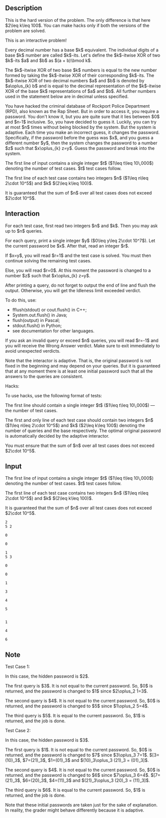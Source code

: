 ## Description

<div><p><span class="tex-font-style-bf">This is the hard version of the problem. The only difference is that here $2\leq k\leq 100$. You can make hacks only if both the versions of the problem are solved.</span></p><p><span class="tex-font-style-bf">This is an interactive problem!</span></p><p>Every decimal number has a base $k$ equivalent. The individual digits of a base $k$ number are called $k$-its. Let's define the $k$-itwise XOR of two $k$-its $a$ and $b$ as $(a + b)\bmod k$.</p><p>The $k$-itwise XOR of two base $k$ numbers is equal to the new number formed by taking the $k$-itwise XOR of their corresponding $k$-its. The $k$-itwise XOR of two decimal numbers $a$ and $b$ is denoted by $a\oplus_{k} b$ and is equal to the decimal representation of the $k$-itwise XOR of the base $k$ representations of $a$ and $b$. All further numbers used in the statement below are in decimal unless specified.</p><p>You have hacked the criminal database of Rockport Police Department (RPD), also known as the Rap Sheet. But in order to access it, you require a password. You don't know it, but you are quite sure that it lies between $0$ and $n-1$ inclusive. So, you have decided to guess it. Luckily, you can try at most $n$ times without being blocked by the system. But the system is adaptive. Each time you make an incorrect guess, it changes the password. Specifically, if the password before the guess was $x$, and you guess a different number $y$, then the system changes the password to a number $z$ such that $x\oplus_{k} z=y$. Guess the password and break into the system.</p></div><div class="input-specification"><p>The first line of input contains a single integer $t$ ($1\leq t\leq 10\,000$) denoting the number of test cases. $t$ test cases follow.</p><p>The first line of each test case contains two integers $n$ ($1\leq n\leq 2\cdot 10^5$) and $k$ $(2\leq k\leq 100)$.</p><p>It is guaranteed that the sum of $n$ over all test cases does not exceed $2\cdot 10^5$.</p></div><div><h2>Interaction</h2><p>For each test case, first read two integers $n$ and $k$. Then you may ask up to $n$ queries.</p><p>For each query, print a single integer $y$ ($0\leq y\leq 2\cdot 10^7$). Let the current password be $x$. After that, read an integer $r$.</p><p>If $x=y$, you will read $r=1$ and the test case is solved. You must then continue solving the remaining test cases.</p><p>Else, you will read $r=0$. At this moment the password is changed to a number $z$ such that $x\oplus_{k} z=y$.</p><p>After printing a query, do not forget to output the end of line and flush the output. Otherwise, you will get the <span class="tex-font-style-tt">Idleness limit exceeded</span> verdict.</p><p>To do this, use:</p><ul> <li> <span class="tex-font-style-tt">fflush(stdout)</span> or <span class="tex-font-style-tt">cout.flush()</span> in C++; </li><li> <span class="tex-font-style-tt">System.out.flush()</span> in Java; </li><li> <span class="tex-font-style-tt">flush(output)</span> in Pascal; </li><li> <span class="tex-font-style-tt">stdout.flush()</span> in Python; </li><li> see documentation for other languages. </li></ul><p>If you ask an invalid query or exceed $n$ queries, you will read $r=-1$ and you will receive the <span class="tex-font-style-tt">Wrong Answer</span> verdict. Make sure to exit immediately to avoid unexpected verdicts.</p><p>Note that the interactor is <span class="tex-font-style-bf">adaptive</span>. That is, the original password is not fixed in the beginning and may depend on your queries. But it is guaranteed that at any moment there is at least one initial password such that all the answers to the queries are consistent.</p><p><span class="tex-font-style-bf">Hacks:</span></p><p>To use hacks, use the following format of tests:</p><p>The first line should contain a single integer $t$ ($1\leq t\leq 10\,000$) — the number of test cases.</p><p>The first and only line of each test case should contain two integers $n$ ($1\leq n\leq 2\cdot 10^5$) and $k$ ($2\leq k\leq 100$) denoting the number of queries and the base respectively. The optimal original password is automatically decided by the adaptive interactor.</p><p>You must ensure that the sum of $n$ over all test cases does not exceed $2\cdot 10^5$.</p></div>

## Input

<p>The first line of input contains a single integer $t$ ($1\leq t\leq 10\,000$) denoting the number of test cases. $t$ test cases follow.</p><p>The first line of each test case contains two integers $n$ ($1\leq n\leq 2\cdot 10^5$) and $k$ $(2\leq k\leq 100)$.</p><p>It is guaranteed that the sum of $n$ over all test cases does not exceed $2\cdot 10^5$.</p>





```input1
2
5 2

0

0

1
5 3

0

0

1
```




```output1
3

4

5


1

4

6
```



## Note

<p><span class="tex-font-style-bf">Test Case 1:</span></p><p>In this case, the hidden password is $2$.</p><p>The first query is $3$. It is not equal to the current password. So, $0$ is returned, and the password is changed to $1$ since $2\oplus_2 1=3$.</p><p>The second query is $4$. It is not equal to the current password. So, $0$ is returned, and the password is changed to $5$ since $1\oplus_2 5=4$.</p><p>The third query is $5$. It is equal to the current password. So, $1$ is returned, and the job is done.</p><p><span class="tex-font-style-bf">Test Case 2:</span></p><p>In this case, the hidden password is $3$.</p><p>The first query is $1$. It is not equal to the current password. So, $0$ is returned, and the password is changed to $7$ since $3\oplus_3 7=1$. $[3=(10)_3$, $7=(21)_3$, $1=(01)_3$ and $(10)_3\oplus_3 (21)_3 = (01)_3]$.</p><p>The second query is $4$. It is not equal to the current password. So, $0$ is returned, and the password is changed to $6$ since $7\oplus_3 6=4$. $[7=(21)_3$, $6=(20)_3$, $4=(11)_3$ and $(21)_3\oplus_3 (20)_3 = (11)_3]$.</p><p>The third query is $6$. It is equal to the current password. So, $1$ is returned, and the job is done.</p><p>Note that these initial passwords are taken just for the sake of explanation. In reality, the grader might behave differently because it is adaptive.</p>
